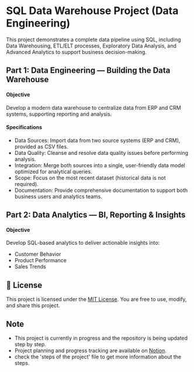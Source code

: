 # SQL Data Warehouse Project (Data Engineering) 
This project demonstrates a complete data pipeline using SQL, including Data Warehousing, ETL/ELT processes, Exploratory Data Analysis, and Advanced Analytics to support business decision-making.

## Part 1: Data Engineering — Building the Data Warehouse
#### Objective
Develop a modern data warehouse to centralize data from ERP and CRM systems, supporting reporting and analysis.

#### Specifications
* Data Sources:
Import data from two source systems (ERP and CRM), provided as CSV files.
* Data Quality:
Cleanse and resolve data quality issues before performing analysis.
* Integration:
Merge both sources into a single, user-friendly data model optimized for analytical queries.
* Scope:
Focus on the most recent dataset (historical data is not required).
* Documentation:
Provide comprehensive documentation to support both business users and analytics teams.

## Part 2: Data Analytics — BI, Reporting & Insights
#### Objective
Develop SQL-based analytics to deliver actionable insights into:

* Customer Behavior
* Product Performance
* Sales Trends

## 📄 License

This project is licensed under the [MIT License](LICENSE). You are free to use, modify, and share this project.

## Note

* This project is currently in progress and the repository is being updated step by step.  
* Project planning and progress tracking are available on [Notion](https://www.notion.so/Data-Warehouse-Project-1f18f6be5865804f801ed6acfc875abb?pvs=4).
* check the 'steps of the project' file to get more information about the steps.

